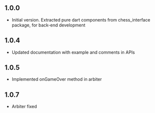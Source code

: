 ## 1.0.0

- Initial version. Extracted pure dart components from chess_interface package, for back-end development

## 1.0.4

- Updated documentation with example and comments in APIs

## 1.0.5

- Implemented onGameOver method in arbiter

## 1.0.7

- Arbiter fixed
